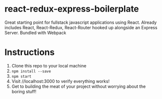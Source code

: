 # react-redux-express-boilerplate
Great starting point for fullstack javascript applications using React. Already includes React, React-Redux, React-Router hooked up alongside an Express Server. Bundled with Webpack

# Instructions
1. Clone this repo to your local machine
2. `npm install --save`
3. `npm start`
4. Visit //localhost:3000 to verify everything works!
5. Get to building the meat of your project without worrying about the boring stuff!
